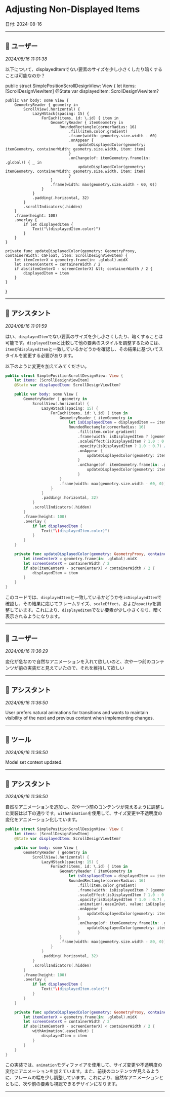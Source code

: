 # Adjusting Non-Displayed Items

日付: 2024-08-16

---

## 👤 ユーザー
*2024/08/16 11:01:38*

以下について、displayedItemでない要素のサイズを少し小さくしたり暗くすることは可能なのか？

public struct SimplePositionScrollDesignView: View {
    let items: [ScrollDesignViewItem]
    @State var displayedItem: ScrollDesignViewItem?

    public var body: some View {
        GeometryReader { geometry in
            ScrollView(.horizontal) {
                LazyHStack(spacing: 15) {
                    ForEach(items, id: \.id) { item in
                        GeometryReader { itemGeometry in
                            RoundedRectangle(cornerRadius: 16)
                                .fill(item.color.gradient)
                                .frame(width: geometry.size.width - 60)
                                .onAppear {
                                    updateDisplayedColor(geometry: itemGeometry, containerWidth: geometry.size.width, item: item)
                                }
                                .onChange(of: itemGeometry.frame(in: .global)) { _ in
                                    updateDisplayedColor(geometry: itemGeometry, containerWidth: geometry.size.width, item: item)
                                }
                        }
                        .frame(width: max(geometry.size.width - 60, 0))
                    }
                }
                .padding(.horizontal, 32)
            }
            .scrollIndicators(.hidden)
        }
        .frame(height: 100)
        .overlay {
            if let displayedItem {
                Text("\(displayedItem.color)")
            }
        }
    }

    private func updateDisplayedColor(geometry: GeometryProxy, containerWidth: CGFloat, item: ScrollDesignViewItem) {
        let itemCenterX = geometry.frame(in: .global).midX
        let screenCenterX = containerWidth / 2
        if abs(itemCenterX - screenCenterX) &lt; containerWidth / 2 {
            displayedItem = item
        }
    }
}

---

## 🤖 アシスタント
*2024/08/16 11:01:59*

はい、`displayedItem`でない要素のサイズを少し小さくしたり、暗くすることは可能です。`displayedItem`と比較して他の要素のスタイルを調整するためには、`item`が`displayedItem`と一致しているかどうかを確認し、その結果に基づいてスタイルを変更する必要があります。

以下のように変更を加えてみてください。

```swift
public struct SimplePositionScrollDesignView: View {
    let items: [ScrollDesignViewItem]
    @State var displayedItem: ScrollDesignViewItem?

    public var body: some View {
        GeometryReader { geometry in
            ScrollView(.horizontal) {
                LazyHStack(spacing: 15) {
                    ForEach(items, id: \.id) { item in
                        GeometryReader { itemGeometry in
                            let isDisplayedItem = displayedItem == item
                            RoundedRectangle(cornerRadius: 16)
                                .fill(item.color.gradient)
                                .frame(width: isDisplayedItem ? (geometry.size.width - 60) : (geometry.size.width - 80)) // サイズを調整
                                .scaleEffect(isDisplayedItem ? 1.0 : 0.9) // サイズを小さくする
                                .opacity(isDisplayedItem ? 1.0 : 0.7) // 暗くする
                                .onAppear {
                                    updateDisplayedColor(geometry: itemGeometry, containerWidth: geometry.size.width, item: item)
                                }
                                .onChange(of: itemGeometry.frame(in: .global)) { _ in
                                    updateDisplayedColor(geometry: itemGeometry, containerWidth: geometry.size.width, item: item)
                                }
                        }
                        .frame(width: max(geometry.size.width - 60, 0))
                    }
                }
                .padding(.horizontal, 32)
            }
            .scrollIndicators(.hidden)
        }
        .frame(height: 100)
        .overlay {
            if let displayedItem {
                Text("\(displayedItem.color)")
            }
        }
    }

    private func updateDisplayedColor(geometry: GeometryProxy, containerWidth: CGFloat, item: ScrollDesignViewItem) {
        let itemCenterX = geometry.frame(in: .global).midX
        let screenCenterX = containerWidth / 2
        if abs(itemCenterX - screenCenterX) < containerWidth / 2 {
            displayedItem = item
        }
    }
}
```

このコードでは、`displayedItem`と一致しているかどうかを`isDisplayedItem`で確認し、その結果に応じてフレームサイズ、`scaleEffect`、および`opacity`を調整しています。これにより、`displayedItem`でない要素が少し小さくなり、暗く表示されるようになります。

---

## 👤 ユーザー
*2024/08/16 11:36:29*

変化が急なので自然なアニメーションを入れて欲しいのと、次や一つ前のコンテンツが前の実装だと見えていたので、それを維持して欲しい

---

## 🤖 アシスタント
*2024/08/16 11:36:50*

User prefers natural animations for transitions and wants to maintain visibility of the next and previous content when implementing changes.

---

## 🔧 ツール
*2024/08/16 11:36:50*

Model set context updated.

---

## 🤖 アシスタント
*2024/08/16 11:36:50*

自然なアニメーションを追加し、次や一つ前のコンテンツが見えるように調整した実装は以下の通りです。`withAnimation`を使用して、サイズ変更や不透明度の変化をアニメーション化しています。

```swift
public struct SimplePositionScrollDesignView: View {
    let items: [ScrollDesignViewItem]
    @State var displayedItem: ScrollDesignViewItem?

    public var body: some View {
        GeometryReader { geometry in
            ScrollView(.horizontal) {
                LazyHStack(spacing: 15) {
                    ForEach(items, id: \.id) { item in
                        GeometryReader { itemGeometry in
                            let isDisplayedItem = displayedItem == item
                            RoundedRectangle(cornerRadius: 16)
                                .fill(item.color.gradient)
                                .frame(width: isDisplayedItem ? (geometry.size.width - 60) : (geometry.size.width - 80)) // サイズを調整
                                .scaleEffect(isDisplayedItem ? 1.0 : 0.9) // サイズを小さくする
                                .opacity(isDisplayedItem ? 1.0 : 0.7) // 暗くする
                                .animation(.easeInOut, value: isDisplayedItem) // アニメーションを追加
                                .onAppear {
                                    updateDisplayedColor(geometry: itemGeometry, containerWidth: geometry.size.width, item: item)
                                }
                                .onChange(of: itemGeometry.frame(in: .global)) { _ in
                                    updateDisplayedColor(geometry: itemGeometry, containerWidth: geometry.size.width, item: item)
                                }
                        }
                        .frame(width: max(geometry.size.width - 80, 0)) // 前後のコンテンツが見えるように調整
                    }
                }
                .padding(.horizontal, 32)
            }
            .scrollIndicators(.hidden)
        }
        .frame(height: 100)
        .overlay {
            if let displayedItem {
                Text("\(displayedItem.color)")
            }
        }
    }

    private func updateDisplayedColor(geometry: GeometryProxy, containerWidth: CGFloat, item: ScrollDesignViewItem) {
        let itemCenterX = geometry.frame(in: .global).midX
        let screenCenterX = containerWidth / 2
        if abs(itemCenterX - screenCenterX) < containerWidth / 2 {
            withAnimation(.easeInOut) {
                displayedItem = item
            }
        }
    }
}
```

この実装では、`animation`モディファイアを使用して、サイズ変更や不透明度の変化にアニメーションを加えています。また、前後のコンテンツが見えるように、フレームの幅を少し調整しています。これにより、自然なアニメーションとともに、次や前の要素も視認できるデザインになります。

---
